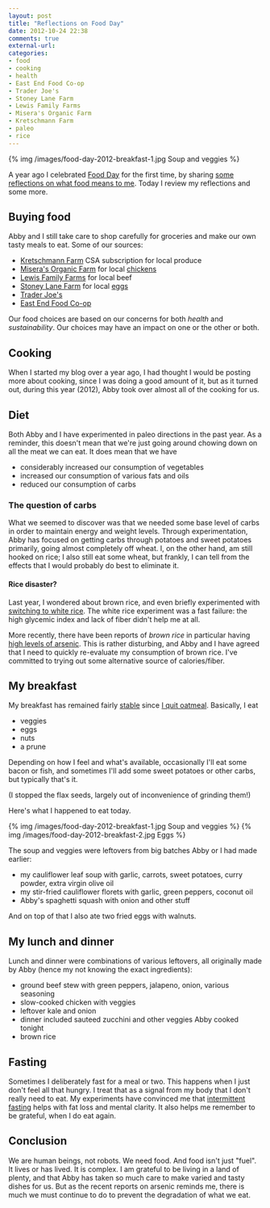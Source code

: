 ```yaml
---
layout: post
title: "Reflections on Food Day"
date: 2012-10-24 22:38
comments: true
external-url: 
categories: 
- food
- cooking
- health
- East End Food Co-op
- Trader Joe's
- Stoney Lane Farm
- Lewis Family Farms
- Misera's Organic Farm
- Kretschmann Farm
- paleo
- rice
---
```

{% img /images/food-day-2012-breakfast-1.jpg Soup and veggies %}

A year ago I celebrated [Food Day](http://www.foodday.org/) for the first time, by sharing [some reflections on what food means to me](/blog/2011/10/24/every-day-is-food-day/). Today I review my reflections and some more.

<!--more-->

## Buying food

Abby and I still take care to shop carefully for groceries and make our own tasty meals to eat. Some of our sources:

- [Kretschmann Farm](http://kretschmannfarm.com/) CSA subscription for local produce
- [Misera's Organic Farm](http://www.localharvest.org/miseras-organic-farm-M14896) for local [chickens](/blog/2011/09/24/whats-a-nice-acorn-squash-like-you-doing-in-a-pot-of-spicy-lentils/)
- [Lewis Family Farms](http://www.lewisfamilyfarms.com/) for local beef
- [Stoney Lane Farm](http://pine-richland.patch.com/articles/stoney-lane-farm-a-little-bit-country-in-suburbia) for local [eggs](/blog/2011/11/28/thankful-for-the-free-range-orange-yolked-eggs/)
- [Trader Joe's](http://www.traderjoes.com/)
- [East End Food Co-op](http://www.eastendfood.coop/)

Our food choices are based on our concerns for both *health* and *sustainability*. Our choices may have an impact on one or the other or both.

## Cooking

When I started my blog over a year ago, I had thought I would be posting more about cooking, since I was doing a good amount of it, but as it turned out, during this year (2012), Abby took over almost all of the cooking for us.

## Diet

Both Abby and I have experimented in paleo directions in the past year. As a reminder, this doesn't mean that we're just going around chowing down on all the meat we can eat. It does mean that we have

- considerably increased our consumption of vegetables
- increased our consumption of various fats and oils
- reduced our consumption of carbs

### The question of carbs

What we seemed to discover was that we needed some base level of carbs in order to maintain energy and weight levels. Through experimentation, Abby has focused on getting carbs through potatoes and sweet potatoes primarily, going almost completely off wheat. I, on the other hand, am still hooked on rice; I also still eat some wheat, but frankly, I can tell from the effects that I would probably do best to eliminate it.

#### Rice disaster?

Last year, I wondered about brown rice, and even briefly experimented with [switching to white rice](/blog/2011/12/07/is-brown-rice-healthy-or-not/). The white rice experiment was a fast failure: the high glycemic index and lack of fiber didn't help me at all.

More recently, there have been reports of *brown rice* in particular having [high levels of arsenic](http://www.consumerreports.org/cro/magazine/2012/11/arsenic-in-your-food/index.htm). This is rather disturbing, and Abby and I have agreed that I need to quickly re-evaluate my consumption of brown rice. I've committed to trying out some alternative source of calories/fiber.

## My breakfast

My breakfast has remained fairly [stable](/blog/2012/01/26/improving-my-breakfast-and-other-meals/) since [I quit oatmeal](/blog/2011/10/23/paleo-diet-experimentation/). Basically, I eat

- veggies
- eggs
- nuts
- a prune

Depending on how I feel and what's available, occasionally I'll eat some bacon or fish, and sometimes I'll add some sweet potatoes or other carbs, but typically that's it.

(I stopped the flax seeds, largely out of inconvenience of grinding them!)

Here's what I happened to eat today.

{% img /images/food-day-2012-breakfast-1.jpg Soup and veggies %}
{% img /images/food-day-2012-breakfast-2.jpg Eggs %}

The soup and veggies were leftovers from big batches Abby or I had made earlier:

- my cauliflower leaf soup with garlic, carrots, sweet potatoes, curry powder, extra virgin olive oil
- my stir-fried cauliflower florets with garlic, green peppers, coconut oil
- Abby's spaghetti squash with onion and other stuff

And on top of that I also ate two fried eggs with walnuts.

## My lunch and dinner

Lunch and dinner were combinations of various leftovers, all originally made by Abby (hence my not knowing the exact ingredients):

- ground beef stew with green peppers, jalapeno, onion, various seasoning
- slow-cooked chicken with veggies
- leftover kale and onion
- dinner included sauteed zucchini and other veggies Abby cooked tonight
- brown rice

## Fasting

Sometimes I deliberately fast for a meal or two. This happens when I just don't feel all that hungry. I treat that as a signal from my body that I don't really need to eat. My experiments have convinced me that [intermittent fasting](http://en.wikipedia.org/wiki/Intermittent_fasting) helps with fat loss and mental clarity. It also helps me remember to be grateful, when I do eat again.

## Conclusion

We are human beings, not robots. We need food. And food isn't just "fuel". It lives or has lived. It is complex. I am grateful to be living in a land of plenty, and that Abby has taken so much care to make varied and tasty dishes for us. But as the recent reports on arsenic reminds me, there is much we must continue to do to prevent the degradation of what we eat.
